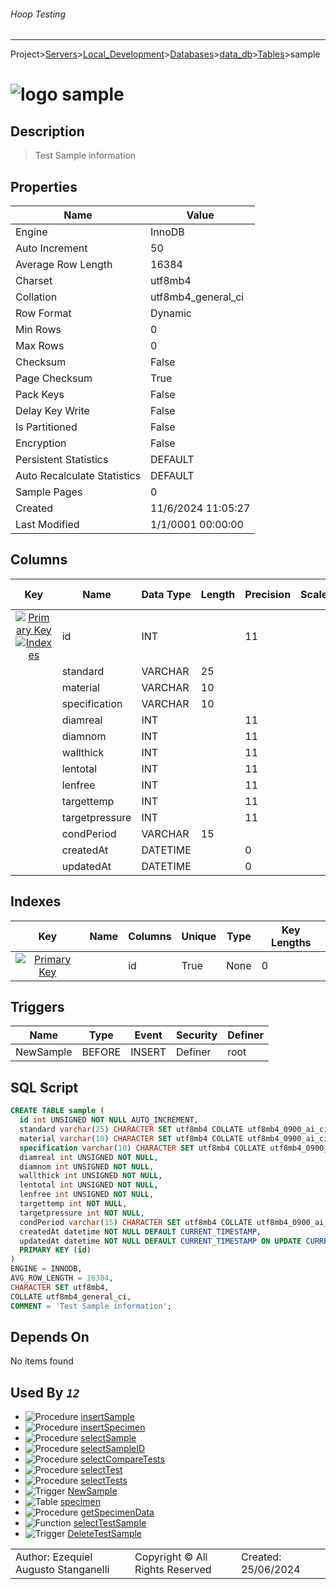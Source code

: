 ###### Hoop Testing
___
Project>[Servers](../../../../Servers.md)>[Local_Development](../../../Local_Development.md)>[Databases](../../Databases.md)>[data_db](../data_db.md)>[Tables](Tables.md)>sample


# ![logo](../../../../../Images/table64.svg) sample

## <a name="#Description"></a>Description
> Test Sample information
## <a name="#Properties"></a>Properties
|Name|Value|
|---|---|
|Engine|InnoDB|
|Auto Increment|50|
|Average Row Length|16384|
|Charset|utf8mb4|
|Collation|utf8mb4_general_ci|
|Row Format|Dynamic|
|Min Rows|0|
|Max Rows|0|
|Checksum|False|
|Page Checksum|True|
|Pack Keys|False|
|Delay Key Write|False|
|Is Partitioned|False|
|Encryption|False|
|Persistent Statistics|DEFAULT|
|Auto Recalculate Statistics|DEFAULT|
|Sample Pages|0|
|Created|11/6/2024 11:05:27|
|Last Modified|1/1/0001 00:00:00|


## <a name="#Columns"></a>Columns
|Key|Name|Data Type|Length|Precision|Scale|Unsigned|Zerofill|Binary|Not Null|Auto Increment|Default|Virtual|Invisible|Description|
|:---:|---|---|---|---|---|---|---|---|---|---|---|---|---|---|
|[![Primary Key ](../../../../../Images/primarykey.svg)](#Indexes)[![Indexes ](../../../../../Images/index.svg)](#Indexes)|id|INT||11||True|False|False|True|True||False|False||
||standard|VARCHAR|25|||False|False|False|True|False||False|False||
||material|VARCHAR|10|||False|False|False|True|False||False|False||
||specification|VARCHAR|10|||False|False|False|True|False||False|False||
||diamreal|INT||11||True|False|False|True|False||False|False||
||diamnom|INT||11||True|False|False|True|False||False|False||
||wallthick|INT||11||True|False|False|True|False||False|False||
||lentotal|INT||11||True|False|False|True|False||False|False||
||lenfree|INT||11||True|False|False|True|False||False|False||
||targettemp|INT||11||False|False|False|True|False||False|False||
||targetpressure|INT||11||False|False|False|True|False||False|False||
||condPeriod|VARCHAR|15|||False|False|False|True|False||False|False||
||createdAt|DATETIME||0||False|False|False|True|False|CURRENT_TIMESTAMP|False|False||
||updatedAt|DATETIME||0||False|False|False|True|False|CURRENT_TIMESTAMP|False|False||

## <a name="#Indexes"></a>Indexes
|Key|Name|Columns|Unique|Type|Key Lengths|
|:---:|---|---|---|---|---|
|[![Primary Key ](../../../../../Images/primarykey.svg)](#Indexes)||id|True|None|0|

## <a name="#Triggers"></a>Triggers
|Name|Type|Event|Security|Definer|
|---|---|---|---|---|
|NewSample|BEFORE|INSERT|Definer|root|

## <a name="#SqlScript"></a>SQL Script
```SQL
CREATE TABLE sample (
  id int UNSIGNED NOT NULL AUTO_INCREMENT,
  standard varchar(25) CHARACTER SET utf8mb4 COLLATE utf8mb4_0900_ai_ci NOT NULL,
  material varchar(10) CHARACTER SET utf8mb4 COLLATE utf8mb4_0900_ai_ci NOT NULL,
  specification varchar(10) CHARACTER SET utf8mb4 COLLATE utf8mb4_0900_ai_ci NOT NULL,
  diamreal int UNSIGNED NOT NULL,
  diamnom int UNSIGNED NOT NULL,
  wallthick int UNSIGNED NOT NULL,
  lentotal int UNSIGNED NOT NULL,
  lenfree int UNSIGNED NOT NULL,
  targettemp int NOT NULL,
  targetpressure int NOT NULL,
  condPeriod varchar(15) CHARACTER SET utf8mb4 COLLATE utf8mb4_0900_ai_ci NOT NULL,
  createdAt datetime NOT NULL DEFAULT CURRENT_TIMESTAMP,
  updatedAt datetime NOT NULL DEFAULT CURRENT_TIMESTAMP ON UPDATE CURRENT_TIMESTAMP,
  PRIMARY KEY (id)
)
ENGINE = INNODB,
AVG_ROW_LENGTH = 16384,
CHARACTER SET utf8mb4,
COLLATE utf8mb4_general_ci,
COMMENT = 'Test Sample information';
```

## <a name="#DependsOn"></a>Depends On
No items found

## <a name="#UsedBy"></a>Used By _`12`_
- ![Procedure](../../../../../Images/procedure.svg) [insertSample](../Procedures/insertSample.md)
- ![Procedure](../../../../../Images/procedure.svg) [insertSpecimen](../Procedures/insertSpecimen.md)
- ![Procedure](../../../../../Images/procedure.svg) [selectSample](../Procedures/selectSample.md)
- ![Procedure](../../../../../Images/procedure.svg) [selectSampleID](../Procedures/selectSampleID.md)
- ![Procedure](../../../../../Images/procedure.svg) [selectCompareTests](../Procedures/selectCompareTests.md)
- ![Procedure](../../../../../Images/procedure.svg) [selectTest](../Procedures/selectTest.md)
- ![Procedure](../../../../../Images/procedure.svg) [selectTests](../Procedures/selectTests.md)
- ![Trigger](../../../../../Images/trigger.svg) [NewSample](../Triggers/NewSample.md)
- ![Table](../../../../../Images/table.svg) [specimen](specimen.md)
- ![Procedure](../../../../../Images/procedure.svg) [getSpecimenData](../Procedures/getSpecimenData.md)
- ![Function](../../../../../Images/function.svg) [selectTestSample](../Functions/selectTestSample.md)
- ![Trigger](../../../../../Images/trigger.svg) [DeleteTestSample](../Triggers/DeleteTestSample.md)


||||
|---|---|---|
|Author: Ezequiel Augusto Stanganelli|Copyright © All Rights Reserved|Created: 25/06/2024|